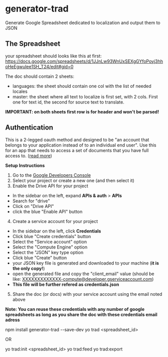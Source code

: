 # generator-trad
Generate Google Spreadsheet dedicated to localization and output them to JSON

## The Spreadsheet
your spreadsheet should looks like this at first:
https://docs.google.com/spreadsheets/d/1JJnLw93WnUxSEXgGYfoPoyj3hhoHeEgwulee1SH_T24/edit#gid=0

The doc should contain 2 sheets:
 - languages: the sheet should contain one col with the list of needed locales 
 - master: the sheet where all text to localize is first set, with 2 cols. First one for text id, the second for source text to translate.

**IMPORTANT: on both sheets first row is for header and won't be parsed!**
 

## Authentication

This is a 2-legged oauth method and designed to be "an account that belongs to your application instead of to an individual end user".
Use this for an app that needs to access a set of documents that you have full access to.
([read more](https://developers.google.com/identity/protocols/OAuth2ServiceAccount))

__Setup Instructions__

1. Go to the [Google Developers Console](https://console.developers.google.com/project)
2. Select your project or create a new one (and then select it)
3. Enable the Drive API for your project
  - In the sidebar on the left, expand __APIs & auth__ > __APIs__
  - Search for "drive"
  - Click on "Drive API"
  - click the blue "Enable API" button
4. Create a service account for your project
  - In the sidebar on the left, click  __Credentials__
  - Click blue "Create credentials" button
  - Select the "Service account" option
  - Select the "Compute Engine" option
  - Select the "JSON" key type option
  - Click blue "Create" button
  - your JSON key file is generated and downloaded to your machine (__it is the only copy!__)
  - open the generated file and copy the "client_email" value (should be like: XXXXXXXXXXXXX-compute@developer.gserviceaccount.com)
  - **This file will be further refered as credentials.json**
5. Share the doc (or docs) with your service account using the email noted above

**Note: You can reuse these credentials with any number of google spreadsheets as long as you share the doc with these credentials email adress**


npm install generator-trad --save-dev
yo trad <spreadsheet_id>

OR

yo trad:init <spreadsheet_id>
yo trad:feed
yo trad:export